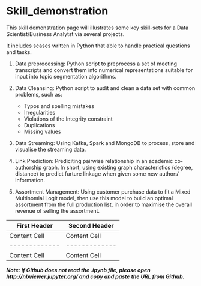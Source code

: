 # Skill_demonstration

This skill demonstration page will illustrates some key skill-sets for a Data Scientist/Business Analytst via several projects.

It includes scases written in Python that able to handle practical questions and tasks.
     
  1. Data preprocessing: Python script to preprocess a set of meeting transcripts and convert them into numerical representations
  suitable for input into topic segmentation algorithms.
  
  2. Data Cleansing: Python script to audit and clean a data set with common problems, such as:
      - Typos and spelling mistakes 
      - Irregularities
      - Violations of the Integrity constraint
      - Duplications
      - Missing values
    
  3. Data Streaming: Using Kafka, Spark and MongoDB to process, store and visualise the streaming data.
  
  4. Link Prediction: Prediciting pairwise relationship in an academic co-authorship graph. In short, using existing graph characteristics (degree, distance) to predict furture linkage when given some new authors' information.
  
  5. Assortment Management: Using customer purchase data to fit a Mixed Multinomial Logit model, then use this model to build an optimal assortment from the full production list, in order to maximise the overall revenue of selling the assortment.  
  
| First Header  | Second Header |
| ------------- | ------------- |
| Content Cell  | Content Cell  |
| ------------- | ------------- |
| Content Cell  | Content Cell  |
  
 ***Note: if Github does not read the .ipynb file, please open http://nbviewer.jupyter.org/ and copy and paste the URL from Github.***
